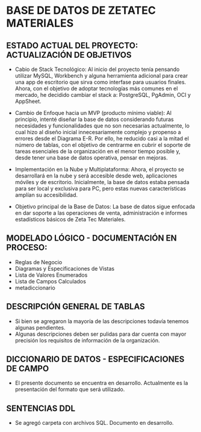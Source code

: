 # BASE DE DATOS DE ZETATEC MATERIALES


## ESTADO ACTUAL DEL PROYECTO: ACTUALIZACIÓN DE OBJETIVOS 

- Cabio de Stack Tecnológico: Al inicio del proyecto tenía pensando utilizar MySQL, Workbench y alguna herramienta adicional para crear una app de escritorio que sirva como interfase para usuarios finales. Ahora, con el objetivo de adoptar tecnologías más comunes en el mercado, he decidido cambiar el stack a: PostgreSQL, PgAdmin, OCI y AppSheet.

- Cambio de Enfoque hacia un MVP (producto mínimo viable): Al principio, intenté diseñar la base de datos considerando futuras necesidades y funcionalidades que no son necesarias actualmente, lo cual hizo al diseño inicial innecesariamente complejo y propenso a errores desde el Diagrama E-R. Por ello, he reducido casi a la mitad el número de tablas, con el objetivo de centrarme en cubrir el soporte de tareas esenciales de la organización en el menor tiempo posible y, desde tener una base de datos operativa, pensar en mejoras.  

- Implementación en la Nube y Multiplataforma: Ahora, el proyecto se desarrollará en la nube y será accesible desde web, aplicaciones móviles y de escritorio. Inicialmente, la base de datos estaba pensada para ser local y exclusiva para PC, pero estas nuevas características amplían su accesibilidad.

- Objetivo principal de la Base de Datos: La base de datos sigue enfocada en dar soporte a las operaciones de venta, administración e informes estadísticos básicos de Zeta Tec Materiales.


## MODELADO LÓGICO - DOCUMENTACIÓN EN PROCESO: 
- Reglas de Negocio
- Diagramas y Especificaciones de Vistas
- Lista de Valores Enumerados
- Lista de Campos Calculados
- metadiccionario

## DESCRIPCIÓN GENERAL DE TABLAS
- Si bien se agregaron la mayoría de las descripciones todavía tenemos algunas pendientes. 
- Algunas descripciones deben ser pulidas para dar cuenta con mayor precisión los requisitos de información de la organización.    

## DICCIONARIO DE DATOS - ESPECIFICACIONES DE CAMPO
- El presente documento se encuentra en desarrollo. Actualmente es la presentación del formato que será utilizado. 

## SENTENCIAS DDL
- Se agregó carpeta con archivos SQL. Documento en desarrollo. 
